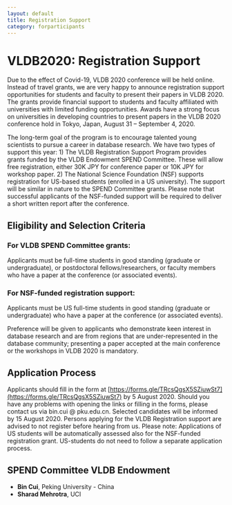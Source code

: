 ```yaml
---
layout: default
title: Registration Support
category: forparticipants
---
```


# VLDB2020: Registration Support

Due to the effect of Covid-19, VLDB 2020 conference will be held online. Instead of travel grants, we are very happy to announce registration support opportunities for students and faculty to present their papers in VLDB 2020. The grants provide financial support to students and faculty affiliated with universities with limited funding opportunities. Awards have a strong focus on universities in developing countries to present papers in the VLDB 2020 conference hold in Tokyo, Japan, August 31 – September 4, 2020. 

The long-term goal of the program is to encourage talented young scientists to pursue a career in database research. We have two types of support this year: 1) The VLDB Registration Support Program provides grants funded by the VLDB Endowment SPEND Committee. These will allow free registration, either 30K JPY for conference paper or 10K JPY for workshop paper. 2) The National Science Foundation (NSF) supports registration for US-based students (enrolled in a US university). The support will be similar in nature to the SPEND Committee grants. Please note that successful applicants of the NSF-funded support will be required to deliver a short written report after the conference.

## Eligibility and Selection Criteria

### For VLDB SPEND Committee grants:

Applicants must be full-time students in good standing (graduate or undergraduate), or postdoctoral fellows/researchers, or faculty members who have a paper at the conference (or associated events).

### For NSF-funded registration support:

Applicants must be US full-time students in good standing (graduate or undergraduate) who have a paper at the conference (or associated events).

Preference will be given to applicants who demonstrate keen interest in database research and are from regions that are under-represented in the database community; presenting a paper accepted at the main conference or the workshops in VLDB 2020 is mandatory.

## Application Process

Applicants should fill in the form at [https://forms.gle/TRcsQgsX5SZiuwSt7](https://forms.gle/TRcsQgsX5SZiuwSt7) by 5 August 2020. Should you have any problems with opening the links or filling in the forms, please contact us via bin.cui @ pku.edu.cn. Selected candidates will be informed by 15 August 2020. Persons applying for the VLDB Registration support are advised to not register before hearing from us.
Please note: Applications of US students will be automatically assessed also for the NSF-funded registration grant. US-students do not need to follow a separate application process.

## SPEND Committee VLDB Endowment

* **Bin Cui**, Peking University - China
* **Sharad Mehrotra**, UCI
